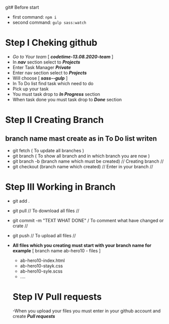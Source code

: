 git# Before start

- first command: `npm i`
- second command: `gulp sass:watch`

# Step I Cheking github

- *Go to Your team* [ ***codetime-13.08.2020-team*** ]
- In ***nav*** section select to ***Projects***
- Enter Task Manager ***Private***
- Enter nav section select to ***Projects***
- Will choose [ ***sass--gulp*** ]
- In To Do list find task which need to do
- Pick up your task
- You must task drop to ***In Progress*** section
- When task done you must task drop to ***Done*** section
  
# Step II Creating Branch

## **branch name mast create as in To Do list writen**

- git fetch  ( To update all branches )
- git branch ( To show all branch and in which branch you are now )
- git branch -b (branch name which must be created) // Creating branch //
- git checkout (branch name which created) // Enter in your branch //

# Step III Working in Branch

- git add .
- git pull // To download all files //
- git commit -m "TEXT WHAT DONE" / To comment what have changed or crate //
- git push // To upload all files //
  

- **All files which you creating must start with your branch name for example**
  [ branch name ab-hero10 - files ]
  - ab-hero10-index.html
  - ab-hero10-stayk.css
  - ab-hero10-syle.scss
  - ....
  
  
  # Step IV Pull requests
  
  -When you upload your files you must enter in your github account and create ***Pull requests***
